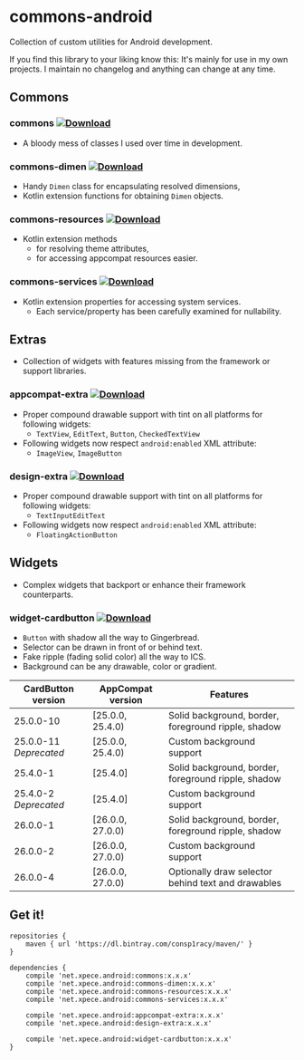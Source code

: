 # commons-android
Collection of custom utilities for Android development.

If you find this library to your liking know this: It's mainly for use in my own projects. I maintain no changelog and anything can change at any time.

## Commons

### commons [ ![Download](https://api.bintray.com/packages/consp1racy/maven/net.xpece.android%3Acommons/images/download.svg) ](https://bintray.com/consp1racy/maven/net.xpece.android%3Acommons/_latestVersion)

* A bloody mess of classes I used over time in development.

### commons-dimen [ ![Download](https://api.bintray.com/packages/consp1racy/maven/net.xpece.android%3Acommons-dimen/images/download.svg) ](https://bintray.com/consp1racy/maven/net.xpece.android%3Acommons-dimen/_latestVersion)

* Handy `Dimen` class for encapsulating resolved dimensions,
* Kotlin extension functions for obtaining `Dimen` objects.

### commons-resources [ ![Download](https://api.bintray.com/packages/consp1racy/maven/net.xpece.android%3Acommons-resources/images/download.svg) ](https://bintray.com/consp1racy/maven/net.xpece.android%3Acommons-resources/_latestVersion)

* Kotlin extension methods 
  * for resolving theme attributes,
  * for accessing appcompat resources easier.

### commons-services [ ![Download](https://api.bintray.com/packages/consp1racy/maven/net.xpece.android%3Acommons-services/images/download.svg) ](https://bintray.com/consp1racy/maven/net.xpece.android%3Acommons-services/_latestVersion)

* Kotlin extension properties for accessing system services.
  * Each service/property has been carefully examined for nullability.

## Extras

* Collection of widgets with features missing from the framework or support libraries.

### appcompat-extra [ ![Download](https://api.bintray.com/packages/consp1racy/maven/net.xpece.android%3Aappcompat-extra/images/download.svg) ](https://bintray.com/consp1racy/maven/net.xpece.android%3Aappcompat-extra/_latestVersion)

* Proper compound drawable support with tint on all platforms for following widgets:
  * `TextView`, `EditText`, `Button`, `CheckedTextView`
* Following widgets now respect `android:enabled` XML attribute:
  * `ImageView`, `ImageButton`

### design-extra [ ![Download](https://api.bintray.com/packages/consp1racy/maven/net.xpece.android%3Adesign-extra/images/download.svg) ](https://bintray.com/consp1racy/maven/net.xpece.android%3Adesign-extra/_latestVersion)

* Proper compound drawable support with tint on all platforms for following widgets:
  * `TextInputEditText`
* Following widgets now respect `android:enabled` XML attribute:
  * `FloatingActionButton`

## Widgets

* Complex widgets that backport or enhance their framework counterparts.

### widget-cardbutton [ ![Download](https://api.bintray.com/packages/consp1racy/maven/net.xpece.android%3Awidget-cardbutton/images/download.svg) ](https://bintray.com/consp1racy/maven/net.xpece.android%3Awidget-cardbutton/_latestVersion)

* `Button` with shadow all the way to Gingerbread.
* Selector can be drawn in front of or behind text.
* Fake ripple (fading solid color) all the way to ICS.
* Background can be any drawable, color or gradient.

| CardButton version     | AppCompat version | Features                                            |
| ---------------------- | ----------------- | --------------------------------------------------- |
| 25.0.0-10              | [25.0.0, 25.4.0)  | Solid background, border, foreground ripple, shadow |
| 25.0.0-11 *Deprecated* | [25.0.0, 25.4.0)  | Custom background support                           |
| 25.4.0-1               | [25.4.0]          | Solid background, border, foreground ripple, shadow |
| 25.4.0-2 *Deprecated*  | [25.4.0]          | Custom background support                           |
| 26.0.0-1               | [26.0.0, 27.0.0)  | Solid background, border, foreground ripple, shadow |
| 26.0.0-2               | [26.0.0, 27.0.0)  | Custom background support                           |
| 26.0.0-4               | [26.0.0, 27.0.0)  | Optionally draw selector behind text and drawables  |

## Get it!

    repositories {
        maven { url 'https://dl.bintray.com/consp1racy/maven/' }
    }
        
    dependencies {
        compile 'net.xpece.android:commons:x.x.x'
        compile 'net.xpece.android:commons-dimen:x.x.x'
        compile 'net.xpece.android:commons-resources:x.x.x'
        compile 'net.xpece.android:commons-services:x.x.x'
        
        compile 'net.xpece.android:appcompat-extra:x.x.x'
        compile 'net.xpece.android:design-extra:x.x.x'
        
        compile 'net.xpece.android:widget-cardbutton:x.x.x'
    }
